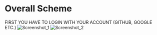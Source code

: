 # Overall Scheme
FIRST YOU HAVE TO LOGIN WITH YOUR ACCOUNT (GITHUB, GOOGLE ETC.)
![Screenshot_1](https://github.com/berkaykopuz/yourmusic/assets/103936811/7847f879-98d5-4e0b-98e9-ac82a053eab7)
![Screenshot_2](https://github.com/berkaykopuz/yourmusic/assets/103936811/bf11461b-f535-4aeb-94cc-6d10484c7ce3)

